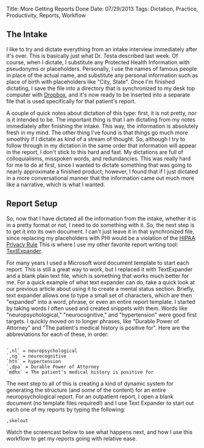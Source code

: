 Title:				More Getting Reports Done
Date:				07/29/2013 
Tags:				Dictation, Practice, Productivity, Reports, Workflow


## The Intake ##

I like to try and dictate everything from an intake interview immediately after it's over. This is basically just what Dr. Testa described last week. Of course, when I dictate, I substitute any Protected Health Information with pseudonyms or placeholders. Personally, I use the names of famous people in place of the actual name, and substitute any personal information such as place of birth with placeholders like "City, State". Once I'm finished dictating, I save the file into a directory that is synchronized to my desk top computer with [Dropbox](!g), and it's now ready to be inserted into a separate file that is used specifically for that patient's report. 

A couple of quick notes about dictation of this type: first, it is not pretty, nor is it intended to be. The important thing is that I am dictating from my notes immediately after finishing the intake. This way, the information is absolutely fresh in my mind. The other thing I've found is that things go much more smoothly if I dictate as kind of a stream of thought. So, although I try to follow through in my dictation in the same order that information will appear in the report, I don't stick to this hard and fast. My dictations are full of colloquialisms, misspoken words, and redundancies. This was really hard for me to do at first, since I wanted to dictate something that was going to nearly approximate a finished product; however, I found that if I just dictated in a more conversational manner that the information came out much more like a narrative, which is what I wanted.

## Report Setup ##

So, now that I have dictated all the information from the intake, whether it is in a pretty format or not, I need to do something with it. So, the next step is to get it into its own document. I can't just leave it in that synchronized file, since replacing my placeholders with PHI would be a violation of the [HIPAA Privacy Rule](!g) This is where I use my other favorite report writing tool: [TextExpander](!g).  

For many years I used a Microsoft word document template to start each report. This is still a great way to work, but I replaced it with TextExpander and a blank plain text file, which is something that works much better for me. For a quick example of what text expander can do, take a quick look at our previous article about using it to create a mental status section. Briefly, text expander allows one to type a small set of characters, which are then "expanded" into a word, phrase, or even an entire report template. I started by taking words I often used and created snippets with them. Words like "neuropsychological," "neurocognitive," and "hypertension" were good first targets. I quickly moved on to longer phrases, like "Durable Power of Attorney" and "The patient's medical history is positive for". Here are the abbreviations for each of these, in order: 

<code>
`,nl` = neuropsychological  
`,ng` = neurocognitive  
`htn` = hypertension  
`,dpa` = Durable Power of Attorney  
`mdhx` = The patient's medical history is positive for  
</code>

The next step to all of this is creating a kind of dynamic system for generating the structure (and *some* of the content) for an entire neuropsychological report. For an outpatient report, I open a blank document (no template files required!) and I use Text Expander to start out each one of my reports by typing the following: 

`,skelout`

Watch the screencast below to see what happens next, and how I use this workflow to get my reports going with relative ease.  


